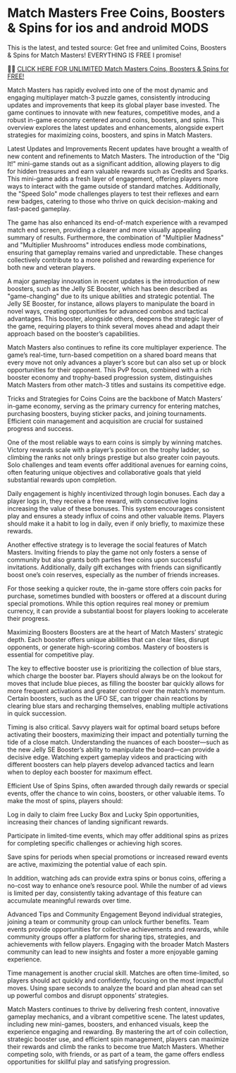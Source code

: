 # Match Masters Free Coins, Boosters & Spins for ios and android MODS

This is the latest, and tested source: Get free and unlimited Coins, Boosters & Spins for Match Masters! EVERYTHING IS FREE I promise!

💚💚 <a href="https://newgenerator.click/mod/pages/matchmasters.html">CLICK HERE FOR UNLIMITED Match Masters Coins, Boosters & Spins for FREE! </a>

Match Masters has rapidly evolved into one of the most dynamic and engaging multiplayer match-3 puzzle games, consistently introducing updates and improvements that keep its global player base invested. The game continues to innovate with new features, competitive modes, and a robust in-game economy centered around coins, boosters, and spins. This overview explores the latest updates and enhancements, alongside expert strategies for maximizing coins, boosters, and spins in Match Masters.

Latest Updates and Improvements
Recent updates have brought a wealth of new content and refinements to Match Masters. The introduction of the "Dig It!" mini-game stands out as a significant addition, allowing players to dig for hidden treasures and earn valuable rewards such as Credits and Sparks. This mini-game adds a fresh layer of engagement, offering players more ways to interact with the game outside of standard matches. Additionally, the "Speed Solo" mode challenges players to test their reflexes and earn new badges, catering to those who thrive on quick decision-making and fast-paced gameplay.

The game has also enhanced its end-of-match experience with a revamped match end screen, providing a clearer and more visually appealing summary of results. Furthermore, the combination of "Multiplier Madness" and "Multiplier Mushrooms" introduces endless mode combinations, ensuring that gameplay remains varied and unpredictable. These changes collectively contribute to a more polished and rewarding experience for both new and veteran players.

A major gameplay innovation in recent updates is the introduction of new boosters, such as the Jelly SE Booster, which has been described as "game-changing" due to its unique abilities and strategic potential. The Jelly SE Booster, for instance, allows players to manipulate the board in novel ways, creating opportunities for advanced combos and tactical advantages. This booster, alongside others, deepens the strategic layer of the game, requiring players to think several moves ahead and adapt their approach based on the booster’s capabilities.

Match Masters also continues to refine its core multiplayer experience. The game’s real-time, turn-based competition on a shared board means that every move not only advances a player’s score but can also set up or block opportunities for their opponent. This PvP focus, combined with a rich booster economy and trophy-based progression system, distinguishes Match Masters from other match-3 titles and sustains its competitive edge.

Tricks and Strategies for Coins
Coins are the backbone of Match Masters’ in-game economy, serving as the primary currency for entering matches, purchasing boosters, buying sticker packs, and joining tournaments. Efficient coin management and acquisition are crucial for sustained progress and success.

One of the most reliable ways to earn coins is simply by winning matches. Victory rewards scale with a player’s position on the trophy ladder, so climbing the ranks not only brings prestige but also greater coin payouts. Solo challenges and team events offer additional avenues for earning coins, often featuring unique objectives and collaborative goals that yield substantial rewards upon completion.

Daily engagement is highly incentivized through login bonuses. Each day a player logs in, they receive a free reward, with consecutive logins increasing the value of these bonuses. This system encourages consistent play and ensures a steady influx of coins and other valuable items. Players should make it a habit to log in daily, even if only briefly, to maximize these rewards.

Another effective strategy is to leverage the social features of Match Masters. Inviting friends to play the game not only fosters a sense of community but also grants both parties free coins upon successful invitations. Additionally, daily gift exchanges with friends can significantly boost one’s coin reserves, especially as the number of friends increases.

For those seeking a quicker route, the in-game store offers coin packs for purchase, sometimes bundled with boosters or offered at a discount during special promotions. While this option requires real money or premium currency, it can provide a substantial boost for players looking to accelerate their progress.

Maximizing Boosters
Boosters are at the heart of Match Masters’ strategic depth. Each booster offers unique abilities that can clear tiles, disrupt opponents, or generate high-scoring combos. Mastery of boosters is essential for competitive play.

The key to effective booster use is prioritizing the collection of blue stars, which charge the booster bar. Players should always be on the lookout for moves that include blue pieces, as filling the booster bar quickly allows for more frequent activations and greater control over the match’s momentum. Certain boosters, such as the UFO SE, can trigger chain reactions by clearing blue stars and recharging themselves, enabling multiple activations in quick succession.

Timing is also critical. Savvy players wait for optimal board setups before activating their boosters, maximizing their impact and potentially turning the tide of a close match. Understanding the nuances of each booster—such as the new Jelly SE Booster’s ability to manipulate the board—can provide a decisive edge. Watching expert gameplay videos and practicing with different boosters can help players develop advanced tactics and learn when to deploy each booster for maximum effect.

Efficient Use of Spins
Spins, often awarded through daily rewards or special events, offer the chance to win coins, boosters, or other valuable items. To make the most of spins, players should:

Log in daily to claim free Lucky Box and Lucky Spin opportunities, increasing their chances of landing significant rewards.

Participate in limited-time events, which may offer additional spins as prizes for completing specific challenges or achieving high scores.

Save spins for periods when special promotions or increased reward events are active, maximizing the potential value of each spin.

In addition, watching ads can provide extra spins or bonus coins, offering a no-cost way to enhance one’s resource pool. While the number of ad views is limited per day, consistently taking advantage of this feature can accumulate meaningful rewards over time.

Advanced Tips and Community Engagement
Beyond individual strategies, joining a team or community group can unlock further benefits. Team events provide opportunities for collective achievements and rewards, while community groups offer a platform for sharing tips, strategies, and achievements with fellow players. Engaging with the broader Match Masters community can lead to new insights and foster a more enjoyable gaming experience.

Time management is another crucial skill. Matches are often time-limited, so players should act quickly and confidently, focusing on the most impactful moves. Using spare seconds to analyze the board and plan ahead can set up powerful combos and disrupt opponents’ strategies.
 
Match Masters continues to thrive by delivering fresh content, innovative gameplay mechanics, and a vibrant competitive scene. The latest updates, including new mini-games, boosters, and enhanced visuals, keep the experience engaging and rewarding. By mastering the art of coin collection, strategic booster use, and efficient spin management, players can maximize their rewards and climb the ranks to become true Match Masters. Whether competing solo, with friends, or as part of a team, the game offers endless opportunities for skillful play and satisfying progression.
